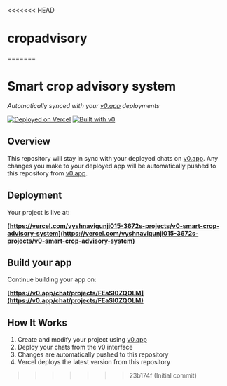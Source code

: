 <<<<<<< HEAD
# cropadvisory
=======
# Smart crop advisory system

*Automatically synced with your [v0.app](https://v0.app) deployments*

[![Deployed on Vercel](https://img.shields.io/badge/Deployed%20on-Vercel-black?style=for-the-badge&logo=vercel)](https://vercel.com/vyshnavigunji015-3672s-projects/v0-smart-crop-advisory-system)
[![Built with v0](https://img.shields.io/badge/Built%20with-v0.app-black?style=for-the-badge)](https://v0.app/chat/projects/FEaSl0ZQOLM)

## Overview

This repository will stay in sync with your deployed chats on [v0.app](https://v0.app).
Any changes you make to your deployed app will be automatically pushed to this repository from [v0.app](https://v0.app).

## Deployment

Your project is live at:

**[https://vercel.com/vyshnavigunji015-3672s-projects/v0-smart-crop-advisory-system](https://vercel.com/vyshnavigunji015-3672s-projects/v0-smart-crop-advisory-system)**

## Build your app

Continue building your app on:

**[https://v0.app/chat/projects/FEaSl0ZQOLM](https://v0.app/chat/projects/FEaSl0ZQOLM)**

## How It Works

1. Create and modify your project using [v0.app](https://v0.app)
2. Deploy your chats from the v0 interface
3. Changes are automatically pushed to this repository
4. Vercel deploys the latest version from this repository
>>>>>>> 23b174f (Initial commit)
